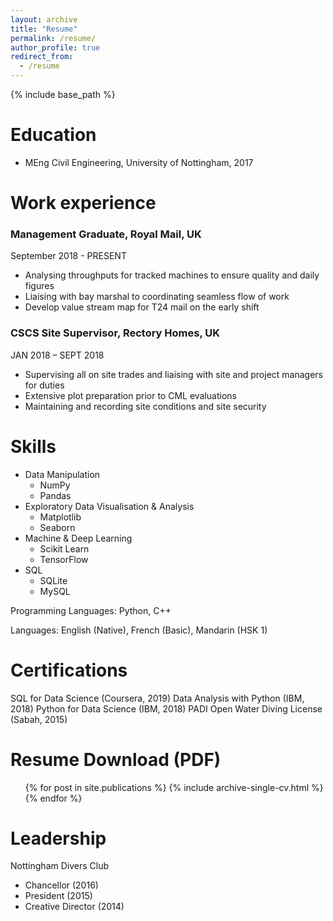 ```yaml
---
layout: archive
title: "Resume"
permalink: /resume/
author_profile: true
redirect_from:
  - /resume
---
```


{% include base_path %}

Education
======
* MEng Civil Engineering, University of Nottingham, 2017 

Work experience
======
### Management Graduate, Royal Mail, UK
September 2018 - PRESENT
  * Analysing throughputs for tracked machines to ensure quality and daily figures
  * Liaising with bay marshal to coordinating seamless flow of work
  * Develop value stream map for T24 mail on the early shift

### CSCS Site Supervisor, Rectory Homes, UK 
JAN 2018 – SEPT 2018
  * Supervising all on site trades and liaising with site and project managers for duties
  * Extensive plot preparation prior to CML evaluations
  * Maintaining and recording site conditions and site security
  
Skills
======
* Data Manipulation
  * NumPy 
  * Pandas
* Exploratory Data Visualisation & Analysis
  * Matplotlib
  * Seaborn
* Machine & Deep Learning
  * Scikit Learn
  * TensorFlow
* SQL
  * SQLite
  * MySQL

Programming Languages: Python, C++ 

Languages: English (Native), French (Basic), Mandarin (HSK 1)


Certifications
======
SQL for Data Science (Coursera, 2019)
Data Analysis with Python (IBM, 2018)
Python for Data Science (IBM, 2018)
PADI Open Water Diving License (Sabah, 2015)


Resume Download (PDF)
======
  <ul>{% for post in site.publications %}
    {% include archive-single-cv.html %}
  {% endfor %}</ul>
  
  
Leadership
======
Nottingham Divers Club 
  * Chancellor (2016)
  * President (2015)
  * Creative Director (2014)

